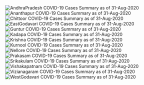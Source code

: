 
<img src="https://deepuhub.github.io/COVID-19/GraphsGenerated/31-Aug-2020/AndhraPradesh_31-Aug-2020.jpg" alt="AndhraPradesh COVID-19 Cases Summary as of 31-Aug-2020">
 <br>										  
<img src="https://deepuhub.github.io/COVID-19/GraphsGenerated/31-Aug-2020/Ananthapur_31-Aug-2020.jpg" alt="Ananthapur COVID-19 Cases Summary as of 31-Aug-2020">
 <br>										  
<img src="https://deepuhub.github.io/COVID-19/GraphsGenerated/31-Aug-2020/Chittoor_31-Aug-2020.jpg" alt="Chittoor COVID-19 Cases Summary as of 31-Aug-2020">
 <br>										  
<img src="https://deepuhub.github.io/COVID-19/GraphsGenerated/31-Aug-2020/EastGodavari_31-Aug-2020.jpg" alt="EastGodavari COVID-19 Cases Summary as of 31-Aug-2020">
 <br>										  
<img src="https://deepuhub.github.io/COVID-19/GraphsGenerated/31-Aug-2020/Guntur_31-Aug-2020.jpg" alt="Guntur COVID-19 Cases Summary as of 31-Aug-2020">
 <br>										  
<img src="https://deepuhub.github.io/COVID-19/GraphsGenerated/31-Aug-2020/Kadapa_31-Aug-2020.jpg" alt="Kadapa COVID-19 Cases Summary as of 31-Aug-2020">
 <br>										  
<img src="https://deepuhub.github.io/COVID-19/GraphsGenerated/31-Aug-2020/Krishna_31-Aug-2020.jpg" alt="Krishna COVID-19 Cases Summary as of 31-Aug-2020">
 <br>										  
<img src="https://deepuhub.github.io/COVID-19/GraphsGenerated/31-Aug-2020/Kurnool_31-Aug-2020.jpg" alt="Kurnool COVID-19 Cases Summary as of 31-Aug-2020">
 <br>										  
<img src="https://deepuhub.github.io/COVID-19/GraphsGenerated/31-Aug-2020/Nellore_31-Aug-2020.jpg" alt="Nellore COVID-19 Cases Summary as of 31-Aug-2020">
 <br>										  
<img src="https://deepuhub.github.io/COVID-19/GraphsGenerated/31-Aug-2020/Prakasam_31-Aug-2020.jpg" alt="Prakasam COVID-19 Cases Summary as of 31-Aug-2020">
 <br>										  
<img src="https://deepuhub.github.io/COVID-19/GraphsGenerated/31-Aug-2020/Srikakulam_31-Aug-2020.jpg" alt="Srikakulam COVID-19 Cases Summary as of 31-Aug-2020">
 <br>										  
<img src="https://deepuhub.github.io/COVID-19/GraphsGenerated/31-Aug-2020/Vishakapatnam_31-Aug-2020.jpg" alt="Vishakapatnam COVID-19 Cases Summary as of 31-Aug-2020">
 <br>										  
<img src="https://deepuhub.github.io/COVID-19/GraphsGenerated/31-Aug-2020/Vizianagaram_31-Aug-2020.jpg" alt="Vizianagaram COVID-19 Cases Summary as of 31-Aug-2020">
 <br>										  
<img src="https://deepuhub.github.io/COVID-19/GraphsGenerated/31-Aug-2020/WestGodavari_31-Aug-2020.jpg" alt="WestGodavari COVID-19 Cases Summary as of 31-Aug-2020">
 <br> 